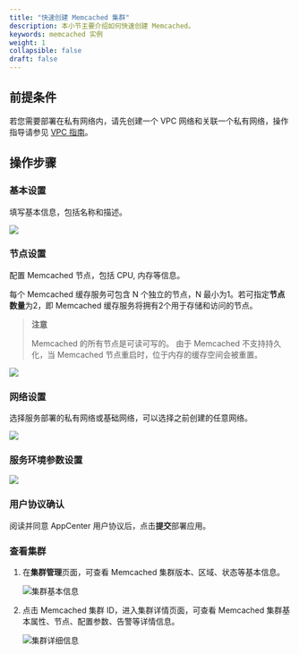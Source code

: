 ```yaml
---
title: "快速创建 Memcached 集群"
description: 本小节主要介绍如何快速创建 Memcached。 
keywords: memcached 实例
weight: 1
collapsible: false
draft: false
---
```



## 前提条件

若您需要部署在私有网络内，请先创建一个 VPC 网络和关联一个私有网络，操作指导请参见 [VPC 指南](/network/vpc/manual/vpcnet/10_create_vpc/)。

## 操作步骤

### 基本设置

填写基本信息，包括名称和描述。

![](../../_images/step1.png)

### 节点设置

配置 Memcached 节点，包括 CPU, 内存等信息。

每个 Memcached 缓存服务可包含 N 个独立的节点，N 最小为1。若可指定**节点数量**为2，即 Memcached 缓存服务将拥有2个用于存储和访问的节点。

> **注意**
>
> Memcached 的所有节点是可读可写的。
> 由于 Memcached 不支持持久化，当 Memcached 节点重启时，位于内存的缓存空间会被重置。

![](../../_images/step2.png)

### 网络设置

选择服务部署的私有网络或基础网络，可以选择之前创建的任意网络。

![](../../_images/step3.png)

### 服务环境参数设置

![](../../_images/step4.png)

### 用户协议确认

阅读并同意 AppCenter 用户协议后，点击**提交**部署应用。

### 查看集群

1. 在**集群管理**页面，可查看 Memcached 集群版本、区域、状态等基本信息。
   
   ![集群基本信息](../../_images/basic_info.png)

2. 点击 Memcached 集群 ID，进入集群详情页面，可查看 Memcached 集群基本属性、节点、配置参数、告警等详情信息。

   ![集群详细信息](../../_images/detail_info.png)